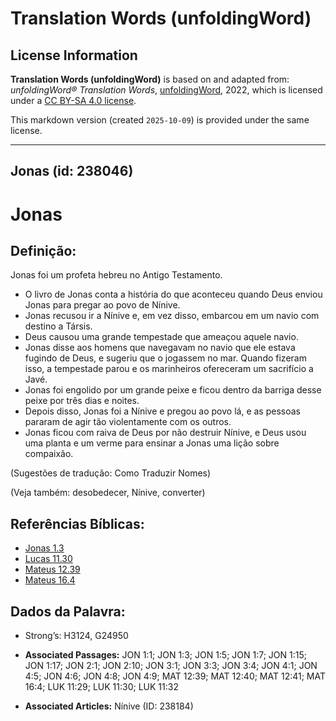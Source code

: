# Translation Words (unfoldingWord)

## License Information

**Translation Words (unfoldingWord)** is based on and adapted from: _unfoldingWord® Translation Words_, [unfoldingWord](https://unfoldingword.org/utw), 2022, which is licensed under a [CC BY-SA 4.0 license](https://creativecommons.org/licenses/by-sa/4.0/legalcode.en).

This markdown version (created `2025-10-09`) is provided under the same license.



--------------------------------

## Jonas (id: 238046)

Jonas
=====

Definição:
----------

Jonas foi um profeta hebreu no Antigo Testamento.

* O livro de Jonas conta a história do que aconteceu quando Deus enviou Jonas para pregar ao povo de Nínive.
* Jonas recusou ir a Nínive e, em vez disso, embarcou em um navio com destino a Társis.
* Deus causou uma grande tempestade que ameaçou aquele navio.
* Jonas disse aos homens que navegavam no navio que ele estava fugindo de Deus, e sugeriu que o jogassem no mar. Quando fizeram isso, a tempestade parou e os marinheiros ofereceram um sacrifício a Javé.
* Jonas foi engolido por um grande peixe e ficou dentro da barriga desse peixe por três dias e noites.
* Depois disso, Jonas foi a Nínive e pregou ao povo lá, e as pessoas pararam de agir tão violentamente com os outros.
* Jonas ficou com raiva de Deus por não destruir Nínive, e Deus usou uma planta e um verme para ensinar a Jonas uma lição sobre compaixão.

(Sugestões de tradução: Como Traduzir Nomes)

(Veja também: desobedecer, Nínive, converter)

Referências Bíblicas:
---------------------

* [Jonas 1\.3](https://ref.ly/Jonah1:3)
* [Lucas 11\.30](https://ref.ly/Luke11:30)
* [Mateus 12\.39](https://ref.ly/Matt12:39)
* [Mateus 16\.4](https://ref.ly/Matt16:4)

Dados da Palavra:
-----------------

* Strong’s: H3124, G24950

* **Associated Passages:** JON 1:1; JON 1:3; JON 1:5; JON 1:7; JON 1:15; JON 1:17; JON 2:1; JON 2:10; JON 3:1; JON 3:3; JON 3:4; JON 4:1; JON 4:5; JON 4:6; JON 4:8; JON 4:9; MAT 12:39; MAT 12:40; MAT 12:41; MAT 16:4; LUK 11:29; LUK 11:30; LUK 11:32
* **Associated Articles:** Nínive (ID: 238184)

